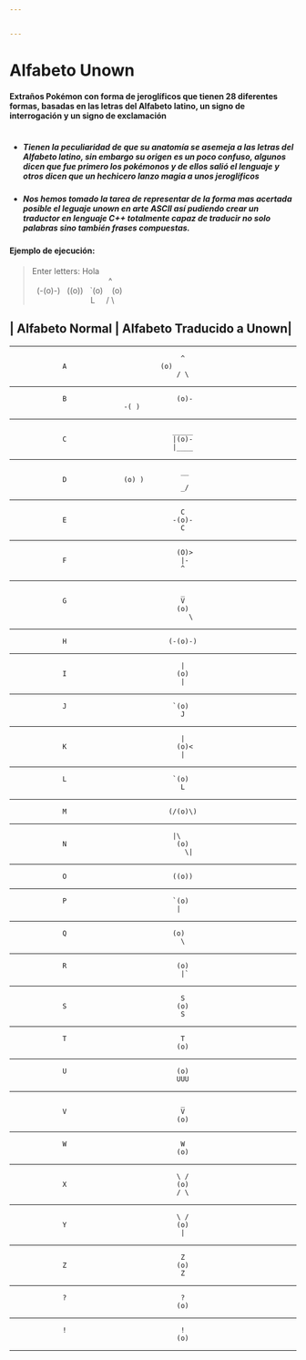 ```yaml
---


---
```


<h1 id="alfabeto-unown">Alfabeto Unown</h1>
<h4 id="extraños-pokémon-con-forma-de-jeroglíficos-que-tienen-28-diferentes-formas-basadas-en-las-letras-del-alfabeto-latino-un-signo-de-interrogación-y-un-signo-de-exclamación"><strong>Extraños Pokémon con forma de jeroglíficos que tienen 28 diferentes formas, basadas en las letras del Alfabeto latino, un signo de interrogación y un signo de exclamación</strong></h4>
<p><img src="https://sm.ign.com/ign_es/news/l/los-unown-/los-unown-desbloquean-medallas-en-pokemon-go_fzez.jpg" alt=""></p>
<ul>
<li>
<h5 id="tienen-la-peculiaridad-de-que-su-anatomía-se-asemeja-a-las-letras-del-alfabeto-latino-sin-embargo-su-origen-es-un-poco-confuso-algunos-dicen-que-fue-primero-los-pokémonos-y-de-ellos-salió-el-lenguaje-y-otros-dicen-que-un-hechicero-lanzo-magia-a-unos-jeroglíficos">Tienen la peculiaridad de que su anatomía se asemeja a las letras del Alfabeto latino, sin embargo su origen es un poco confuso, algunos dicen que fue primero los pokémonos y de ellos salió el lenguaje y otros dicen que un hechicero lanzo magia a unos jeroglíficos</h5>
</li>
<li>
<h5 id="nos-hemos-tomado-la-tarea-de-representar-de-la-forma-mas-acertada-posible-el-leguaje-unown-en-arte-ascii-así-pudiendo-crear-un-traductor-en-lenguaje-c-totalmente-capaz-de-traducir-no-solo-palabras-sino-también-frases-compuestas.">Nos hemos tomado la tarea de representar de la forma mas acertada posible el leguaje unown en arte ASCII así pudiendo crear un traductor en lenguaje C++ totalmente capaz de traducir no solo palabras sino también frases compuestas.</h5>
</li>
</ul>
<h4 id="ejemplo-de-ejecución">Ejemplo de ejecución:</h4>
<blockquote>
<p>Enter letters: Hola<br>
‎ ‎ ‎ ‎ ‎ ‎ ‎ ‎ ‎ ‎ ‎ ‎ ‎ ‎ ‎ ‎ ‎ ‎ ‎ ‎ ‎ ‎ ‎ ‎ ‎ ‎ ‎ ‎ ‎ ‎ ‎ ‎ ‎ ‎ ^<br>
‎ ‎‎  (-(o)-)‎ ‎ ‎ ((o))‎ ‎ ‎ `(o)‎ ‎ ‎ ‎ (o)<br>
‎ ‎ ‎ ‎ ‎ ‎ ‎ ‎ ‎ ‎ ‎ ‎ ‎ ‎ ‎ ‎ ‎ ‎ ‎ ‎ ‎ ‎ ‎ ‎ ‎ ‎ L‎ ‎ ‎ ‎ ‎ /‎ \</p>
</blockquote>
<h2 id="alfabeto-normal---alfabeto-traducido-a-unown">| Alfabeto Normal |  Alfabeto Traducido a Unown|</h2>
<hr>
<pre><code>                                          ^               
             A		                 (o)              
                                         / \             
</code></pre>
<hr>
<pre><code>             B                           (o)-
			                -( )
</code></pre>
<hr>
<pre><code>                                        _____   
             C                          |(o)-   
                                        |____  
</code></pre>
<hr>
<pre><code>                                          __    
             D				(o) )   
                                          _/  
</code></pre>
<hr>
<pre><code>                                          C   
             E                          -(o)-   
                                          C 
</code></pre>
<hr>
<pre><code>                                         (O)&gt;                 
             F                            |-
                                          ^
</code></pre>
<hr>
<pre><code>                                          _
             G                            V   
                                         (o)   
                                            \ 
</code></pre>
<hr>
<pre><code>             H                         (-(o)-)   
</code></pre>
<hr>
<pre><code>                                          |   
             I                           (o)   
                                          |               
</code></pre>
<hr>
<pre><code>             J                          `(o)   
                                          J 
</code></pre>
<hr>
<pre><code>                                          |   
             K                           (o)&lt;   
                                          |
</code></pre>
<hr>
<pre><code>             L                          `(o)    
                                          L
</code></pre>
<hr>
<pre><code>             M                         (/(o)\)                    
</code></pre>
<hr>
<pre><code>                                        |\   
             N                           (o)   
                                           \|   
</code></pre>
<hr>
<pre><code>             O                          ((o))  
</code></pre>
<hr>
<pre><code>             P                          `(o)   
                                         |   
</code></pre>
<hr>
<pre><code>             Q                          (o)   
                                          \ 
</code></pre>
<hr>
<pre><code>             R                           (o)   
                                          |`   
</code></pre>
<hr>
<pre><code>                                          S   
             S                           (o)   
                                          S                                 
</code></pre>
<hr>
<pre><code>             T                            T   
                                         (o)   
</code></pre>
<hr>
<pre><code>             U                           (o)   
                                         UUU                              
</code></pre>
<hr>
<pre><code>                                          _   
             V                            V    
                                         (o)
</code></pre>
<hr>
<pre><code>             W                            W   
                                         (o)    
</code></pre>
<hr>
<pre><code>                                         \ /   
             X                           (o)   
                                         / \
</code></pre>
<hr>
<pre><code>                                         \ /   
             Y                           (o)   
                                          |
</code></pre>
<hr>
<pre><code>                                          Z   
             Z                           (o)    
                                          Z  
</code></pre>
<hr>
<pre><code>             ?                            ?   
                                         (o)
</code></pre>
<hr>
<pre><code>             !                            !   
                                         (o)
</code></pre>
<hr>

